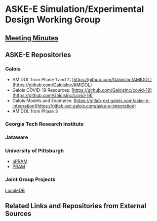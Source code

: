 # ASKE-E Simulation/Experimental Design Working Group

## [Meeting Minutes](https://github.com/DARPA-ASKE/ASKE-E-Simulation-WG/tree/main/Meeting_Minutes)

## ASKE-E Repositories

### Galois

* AMIDOL from Phase 1 and 2: [https://github.com/GaloisInc/AMIDOL](https://github.com/GaloisInc/AMIDOL)
* Galois COVID-19 Resources: [https://github.com/GaloisInc/covid-19](https://github.com/GaloisInc/covid-19)
* Galois Models and Examples: [https://gitlab-ext.galois.com/aske-e-integration](https://gitlab-ext.galois.com/aske-e-integration)
* AMIDOL from Phase 3 []()

### Georgia Tech Research Institute

### Jataware

### University of Pittsburgh

* [aPRAM](https://github.com/paulrcohen/aPRAM)
* [PRAM](https://github.com/momacs/PRAM)

### Joint Group Projects

[LocaleDB](https://github.com/momacs/localedb)

## Related Links and Repositories from External Sources
